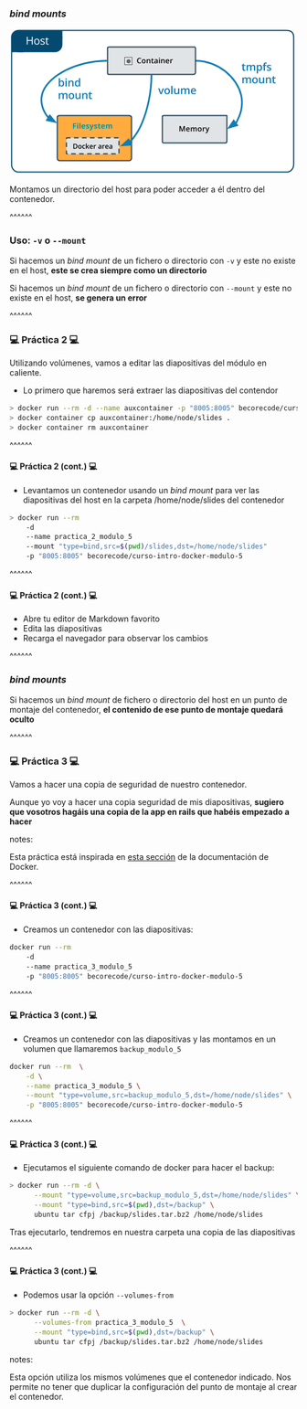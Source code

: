 ### _bind mounts_

![bind mounts](images/types-of-mounts-bind.png)

Montamos un directorio del host para poder acceder a él dentro del contenedor.

^^^^^^

### Uso: `-v` o `--mount`

Si hacemos un _bind mount_ de un fichero o directorio con `-v` y este no existe en 
el host, **este se crea siempre como un directorio**

Si hacemos un _bind mount_ de un fichero o directorio con `--mount` y este no existe en 
el host, **se genera un error**


^^^^^^

### 💻 Práctica 2 💻 ️

Utilizando volúmenes, vamos a editar las diapositivas del módulo en caliente.

* Lo primero que haremos será extraer las diapositivas del contendor

```bash 
> docker run --rm -d --name auxcontainer -p "8005:8005" becorecode/curso-intro-docker-modulo-5
> docker container cp auxcontainer:/home/node/slides .
> docker container rm auxcontainer
```

^^^^^^

#### 💻 Práctica 2 (cont.) 💻 ️

* Levantamos un contenedor usando un _bind mount_ para ver las diapositivas del host
  en la carpeta /home/node/slides del contenedor

```bash 
> docker run --rm 
    -d 
    --name practica_2_modulo_5 
    --mount "type=bind,src=$(pwd)/slides,dst=/home/node/slides"
    -p "8005:8005" becorecode/curso-intro-docker-modulo-5
```
^^^^^^

#### 💻 Práctica 2 (cont.) 💻 ️

* Abre tu editor de Markdown favorito
* Edita las diapositivas
* Recarga el navegador para observar los cambios

^^^^^^

### _bind mounts_

Si hacemos un _bind mount_ de fichero o directorio del host en un punto de montaje
del contenedor, **el contenido de ese punto de montaje quedará oculto**

^^^^^^

### 💻 Práctica 3 💻 ️

Vamos a hacer una copia de seguridad de nuestro contenedor. 

Aunque yo voy a hacer una copia seguridad de mis diapositivas, **sugiero que 
vosotros hagáis una copia de la app en rails que habéis empezado a hacer**

notes:

Esta práctica está inspirada en [esta sección](https://docs.docker.com/storage/volumes/#backup-restore-or-migrate-data-volumes) 
de la documentación de Docker.

^^^^^^

#### 💻 Práctica 3 (cont.) 💻 ️

* Creamos un contenedor con las diapositivas:

```bash
docker run --rm 
    -d 
    --name practica_3_modulo_5 
    -p "8005:8005" becorecode/curso-intro-docker-modulo-5
```

^^^^^^

#### 💻 Práctica 3 (cont.) 💻 ️

* Creamos un contenedor con las diapositivas y las montamos en un volumen que llamaremos
  `backup_modulo_5`

```bash
docker run --rm  \
    -d \
    --name practica_3_modulo_5 \
    --mount "type=volume,src=backup_modulo_5,dst=/home/node/slides" \
    -p "8005:8005" becorecode/curso-intro-docker-modulo-5
```

^^^^^^

#### 💻 Práctica 3 (cont.) 💻 ️

* Ejecutamos el siguiente comando de docker para hacer el backup:

```bash 
> docker run --rm -d \
      --mount "type=volume,src=backup_modulo_5,dst=/home/node/slides" \
      --mount "type=bind,src=$(pwd),dst=/backup" \
      ubuntu tar cfpj /backup/slides.tar.bz2 /home/node/slides
```

Tras ejecutarlo, tendremos en nuestra carpeta una copia de las diapositivas


^^^^^^

#### 💻 Práctica 3 (cont.) 💻 ️

* Podemos usar la opción `--volumes-from`

```bash 
> docker run --rm -d \
      --volumes-from practica_3_modulo_5  \
      --mount "type=bind,src=$(pwd),dst=/backup" \
      ubuntu tar cfpj /backup/slides.tar.bz2 /home/node/slides
```

notes:

Esta opción utiliza los mismos volúmenes que el contenedor indicado. Nos permite
no tener que duplicar la configuración del punto de montaje al crear el contenedor.